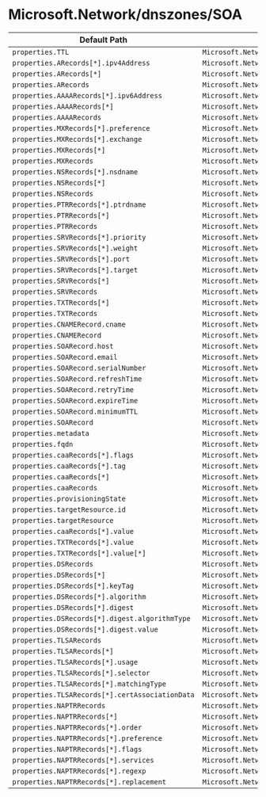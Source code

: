 # Microsoft.Network/dnszones/SOA

| Default Path | Alias |
|---|---|
| `properties.TTL` | `Microsoft.Network/dnszones/SOA/TTL` |
| `properties.ARecords[*].ipv4Address` | `Microsoft.Network/dnszones/SOA/ARecords[*].ipv4Address` |
| `properties.ARecords[*]` | `Microsoft.Network/dnszones/SOA/ARecords[*]` |
| `properties.ARecords` | `Microsoft.Network/dnszones/SOA/ARecords` |
| `properties.AAAARecords[*].ipv6Address` | `Microsoft.Network/dnszones/SOA/AAAARecords[*].ipv6Address` |
| `properties.AAAARecords[*]` | `Microsoft.Network/dnszones/SOA/AAAARecords[*]` |
| `properties.AAAARecords` | `Microsoft.Network/dnszones/SOA/AAAARecords` |
| `properties.MXRecords[*].preference` | `Microsoft.Network/dnszones/SOA/MXRecords[*].preference` |
| `properties.MXRecords[*].exchange` | `Microsoft.Network/dnszones/SOA/MXRecords[*].exchange` |
| `properties.MXRecords[*]` | `Microsoft.Network/dnszones/SOA/MXRecords[*]` |
| `properties.MXRecords` | `Microsoft.Network/dnszones/SOA/MXRecords` |
| `properties.NSRecords[*].nsdname` | `Microsoft.Network/dnszones/SOA/NSRecords[*].nsdname` |
| `properties.NSRecords[*]` | `Microsoft.Network/dnszones/SOA/NSRecords[*]` |
| `properties.NSRecords` | `Microsoft.Network/dnszones/SOA/NSRecords` |
| `properties.PTRRecords[*].ptrdname` | `Microsoft.Network/dnszones/SOA/PTRRecords[*].ptrdname` |
| `properties.PTRRecords[*]` | `Microsoft.Network/dnszones/SOA/PTRRecords[*]` |
| `properties.PTRRecords` | `Microsoft.Network/dnszones/SOA/PTRRecords` |
| `properties.SRVRecords[*].priority` | `Microsoft.Network/dnszones/SOA/SRVRecords[*].priority` |
| `properties.SRVRecords[*].weight` | `Microsoft.Network/dnszones/SOA/SRVRecords[*].weight` |
| `properties.SRVRecords[*].port` | `Microsoft.Network/dnszones/SOA/SRVRecords[*].port` |
| `properties.SRVRecords[*].target` | `Microsoft.Network/dnszones/SOA/SRVRecords[*].target` |
| `properties.SRVRecords[*]` | `Microsoft.Network/dnszones/SOA/SRVRecords[*]` |
| `properties.SRVRecords` | `Microsoft.Network/dnszones/SOA/SRVRecords` |
| `properties.TXTRecords[*]` | `Microsoft.Network/dnszones/SOA/TXTRecords[*]` |
| `properties.TXTRecords` | `Microsoft.Network/dnszones/SOA/TXTRecords` |
| `properties.CNAMERecord.cname` | `Microsoft.Network/dnszones/SOA/CNAMERecord.cname` |
| `properties.CNAMERecord` | `Microsoft.Network/dnszones/SOA/CNAMERecord` |
| `properties.SOARecord.host` | `Microsoft.Network/dnszones/SOA/SOARecord.host` |
| `properties.SOARecord.email` | `Microsoft.Network/dnszones/SOA/SOARecord.email` |
| `properties.SOARecord.serialNumber` | `Microsoft.Network/dnszones/SOA/SOARecord.serialNumber` |
| `properties.SOARecord.refreshTime` | `Microsoft.Network/dnszones/SOA/SOARecord.refreshTime` |
| `properties.SOARecord.retryTime` | `Microsoft.Network/dnszones/SOA/SOARecord.retryTime` |
| `properties.SOARecord.expireTime` | `Microsoft.Network/dnszones/SOA/SOARecord.expireTime` |
| `properties.SOARecord.minimumTTL` | `Microsoft.Network/dnszones/SOA/SOARecord.minimumTTL` |
| `properties.SOARecord` | `Microsoft.Network/dnszones/SOA/SOARecord` |
| `properties.metadata` | `Microsoft.Network/dnszones/SOA/metadata` |
| `properties.fqdn` | `Microsoft.Network/dnszones/SOA/fqdn` |
| `properties.caaRecords[*].flags` | `Microsoft.Network/dnszones/SOA/caaRecords[*].flags` |
| `properties.caaRecords[*].tag` | `Microsoft.Network/dnszones/SOA/caaRecords[*].tag` |
| `properties.caaRecords[*]` | `Microsoft.Network/dnszones/SOA/caaRecords[*]` |
| `properties.caaRecords` | `Microsoft.Network/dnszones/SOA/caaRecords` |
| `properties.provisioningState` | `Microsoft.Network/dnszones/SOA/provisioningState` |
| `properties.targetResource.id` | `Microsoft.Network/dnszones/SOA/targetResource.id` |
| `properties.targetResource` | `Microsoft.Network/dnszones/SOA/targetResource` |
| `properties.caaRecords[*].value` | `Microsoft.Network/dnszones/SOA/caaRecords[*].value` |
| `properties.TXTRecords[*].value` | `Microsoft.Network/dnszones/SOA/TXTRecords[*].value` |
| `properties.TXTRecords[*].value[*]` | `Microsoft.Network/dnszones/SOA/TXTRecords[*].value[*]` |
| `properties.DSRecords` | `Microsoft.Network/dnszones/SOA/DSRecords` |
| `properties.DSRecords[*]` | `Microsoft.Network/dnszones/SOA/DSRecords[*]` |
| `properties.DSRecords[*].keyTag` | `Microsoft.Network/dnszones/SOA/DSRecords[*].keyTag` |
| `properties.DSRecords[*].algorithm` | `Microsoft.Network/dnszones/SOA/DSRecords[*].algorithm` |
| `properties.DSRecords[*].digest` | `Microsoft.Network/dnszones/SOA/DSRecords[*].digest` |
| `properties.DSRecords[*].digest.algorithmType` | `Microsoft.Network/dnszones/SOA/DSRecords[*].digest.algorithmType` |
| `properties.DSRecords[*].digest.value` | `Microsoft.Network/dnszones/SOA/DSRecords[*].digest.value` |
| `properties.TLSARecords` | `Microsoft.Network/dnszones/SOA/TLSARecords` |
| `properties.TLSARecords[*]` | `Microsoft.Network/dnszones/SOA/TLSARecords[*]` |
| `properties.TLSARecords[*].usage` | `Microsoft.Network/dnszones/SOA/TLSARecords[*].usage` |
| `properties.TLSARecords[*].selector` | `Microsoft.Network/dnszones/SOA/TLSARecords[*].selector` |
| `properties.TLSARecords[*].matchingType` | `Microsoft.Network/dnszones/SOA/TLSARecords[*].matchingType` |
| `properties.TLSARecords[*].certAssociationData` | `Microsoft.Network/dnszones/SOA/TLSARecords[*].certAssociationData` |
| `properties.NAPTRRecords` | `Microsoft.Network/dnszones/SOA/NAPTRRecords` |
| `properties.NAPTRRecords[*]` | `Microsoft.Network/dnszones/SOA/NAPTRRecords[*]` |
| `properties.NAPTRRecords[*].order` | `Microsoft.Network/dnszones/SOA/NAPTRRecords[*].order` |
| `properties.NAPTRRecords[*].preference` | `Microsoft.Network/dnszones/SOA/NAPTRRecords[*].preference` |
| `properties.NAPTRRecords[*].flags` | `Microsoft.Network/dnszones/SOA/NAPTRRecords[*].flags` |
| `properties.NAPTRRecords[*].services` | `Microsoft.Network/dnszones/SOA/NAPTRRecords[*].services` |
| `properties.NAPTRRecords[*].regexp` | `Microsoft.Network/dnszones/SOA/NAPTRRecords[*].regexp` |
| `properties.NAPTRRecords[*].replacement` | `Microsoft.Network/dnszones/SOA/NAPTRRecords[*].replacement` |

